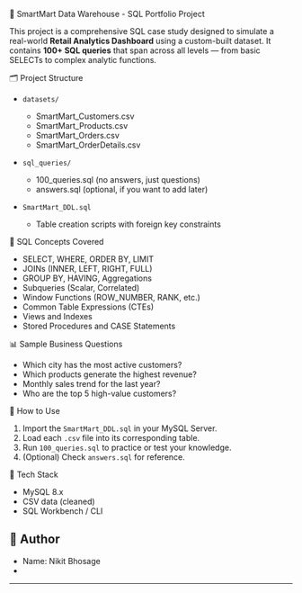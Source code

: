  🛒 SmartMart Data Warehouse - SQL Portfolio Project

This project is a comprehensive SQL case study designed to simulate a real-world **Retail Analytics Dashboard** using a custom-built dataset. It contains **100+ SQL queries** that span across all levels — from basic SELECTs to complex analytic functions.

🗂️ Project Structure

- `datasets/`  
  - SmartMart_Customers.csv  
  - SmartMart_Products.csv  
  - SmartMart_Orders.csv  
  - SmartMart_OrderDetails.csv  

- `sql_queries/`  
  - 100_queries.sql (no answers, just questions)  
  - answers.sql (optional, if you want to add later)  

- `SmartMart_DDL.sql`  
  - Table creation scripts with foreign key constraints  

🧠 SQL Concepts Covered

- SELECT, WHERE, ORDER BY, LIMIT  
- JOINs (INNER, LEFT, RIGHT, FULL)  
- GROUP BY, HAVING, Aggregations  
- Subqueries (Scalar, Correlated)  
- Window Functions (ROW_NUMBER, RANK, etc.)  
- Common Table Expressions (CTEs)  
- Views and Indexes  
- Stored Procedures and CASE Statements  

 📊 Sample Business Questions

- Which city has the most active customers?
- Which products generate the highest revenue?
- Monthly sales trend for the last year?
- Who are the top 5 high-value customers?

🧾 How to Use

1. Import the `SmartMart_DDL.sql` in your MySQL Server.
2. Load each `.csv` file into its corresponding table.
3. Run `100_queries.sql` to practice or test your knowledge.
4. (Optional) Check `answers.sql` for reference.

📌 Tech Stack

- MySQL 8.x
- CSV data (cleaned)
- SQL Workbench / CLI

## 👤 Author

- Name: Nikit Bhosage 
- 
---

